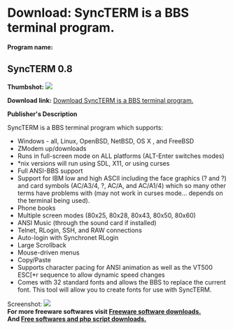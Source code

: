 # Download: SyncTERM is a BBS terminal program.

**Program name:**

## SyncTERM 0.8

  
**Thumbshot:** ![](http://www.freewarefiles.com/screenshot/syncterm08_md.gif)   
  
**Download link:** [Download SyncTERM is a BBS terminal program.](http://freesoftwares.boysofts.com/SyncTERM_program_24623.html)  
  


**Publisher's Description**  
  


SyncTERM is a BBS terminal program which supports: 

  * Windows - all, Linux, OpenBSD, NetBSD, OS X , and FreeBSD 
  * ZModem up/downloads 
  * Runs in full-screen mode on ALL platforms (ALT-Enter switches modes) 
  * *nix versions will run using SDL, X11, or using curses 
  * Full ANSI-BBS support 
  * Support for IBM low and high ASCII including the face graphics (? and ?) and card symbols (AC/A3/4, ?, AC/A, and AC/A1/4) which so many other terms have problems with (may not work in curses mode... depends on the terminal being used). 
  * Phone books 
  * Multiple screen modes (80x25, 80x28, 80x43, 80x50, 80x60) 
  * ANSI Music (through the sound card if installed) 
  * Telnet, RLogin, SSH, and RAW connections 
  * Auto-login with Synchronet RLogin 
  * Large Scrollback 
  * Mouse-driven menus 
  * Copy/Paste 
  * Supports character pacing for ANSI animation as well as the VT500 ESC[*r sequence to allow dynamic speed changes 
  * Comes with 32 standard fonts and allows the BBS to replace the current font. This tool will allow you to create fonts for use with SyncTERM. 

  
  
Screenshot: ![](http://www.freewarefiles.com/screenshot/syncterm08.gif)   
**For more freeware softwares visit [Freeware software downloads.](http://freesoftwares.boysofts.com/)**   
**And [Free softwares and php script downloads.](http://www.boysofts.com/)**
